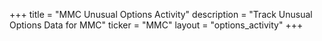 +++
title = "MMC Unusual Options Activity"
description = "Track Unusual Options Data for MMC"
ticker = "MMC"
layout = "options_activity"
+++

